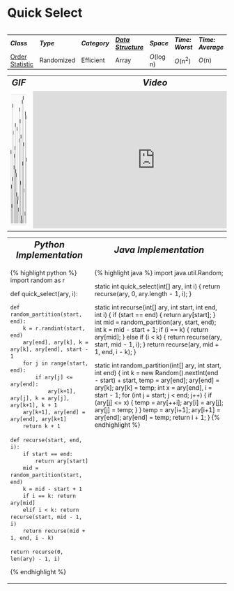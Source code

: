 # Quick Select
<table>
    <tr>
        <table>
            <tr>
                <td><strong><i>Class</i></strong></td>
                <td><strong><i>Type</i></strong></td>
                <td><strong><i>Category</i></strong></td>
                <td><strong><i><a href="/quickreference/DataStructures/DataStructures">Data Structure</a></i></strong></td>
                <td><strong><i>Space</i></strong></td>
                <td><strong><i>Time: Worst</i></strong></td>
                <td><strong><i>Time: Average</i></strong></td>
            </tr>
            <tr>
                <td><a href="/quickreference/OrderStatistic/OrderStatistic">Order Statistic</a></td>
                <td>Randomized</td>
                <td>Efficient</td>
                <td>Array</td>
                <td><i>O</i>(log n)</td>
                <td><i>O</i>(n<sup>2</sup>)</td>
                <td><i>O</i>(n)</td>
            </tr>
        </table>
    </tr>
    <tr>
        <table>
            <tr style="text-align: center; font-size:20px;">
                <td><strong><i>GIF</i></strong></td>
                <td><strong><i>Video</i></strong></td>
            </tr>
            <tr>
                <td style="text-align: center;"><img src="QuickSelect.gif" alt="Quick Select GIF" style="width: auto; height: 315px;"/></td>
                <td style="text-align: center;"><iframe width="560" height="315" src="https://www.youtube.com/embed/TlJhgPWM_Kc" frameborder="0" allow="accelerometer; autoplay; encrypted-media; gyroscope; picture-in-picture" allowfullscreen></iframe></td>
            </tr>
        </table>
    </tr>
    <tr>
        <table>
            <tr style="text-align: center; font-size:20px;">
                <td><strong><i>Python Implementation</i></strong></td>
                <td><strong><i>Java Implementation</i></strong></td>
            </tr>
            <tr>
                <td class="code" markdown="block" style="vertical-align: top;">
                    
{% highlight python %}
import random as r

def quick_select(ary, i): 
    
    def random_partition(start, end):
        k = r.randint(start, end)
        ary[end], ary[k], k = ary[k], ary[end], start - 1
        for j in range(start, end):
            if ary[j] <= ary[end]:
                ary[k+1], ary[j], k = ary[j], ary[k+1], k + 1
        ary[k+1], ary[end] = ary[end], ary[k+1]
        return k + 1
    
    def recurse(start, end, i):
        if start == end:
            return ary[start]
        mid = random_partition(start, end)
        k = mid - start + 1
        if i == k: return ary[mid]
        elif i < k: return recurse(start, mid - 1, i)
        return recurse(mid + 1, end, i - k)
    
    return recurse(0, len(ary) - 1, i)
{% endhighlight %}

<td class="code" markdown="block" style="vertical-align: top;">
    
{% highlight java %}
import java.util.Random;

static int quick_select(int[] ary, int i) {
    return recurse(ary, 0, ary.length - 1, i);
}

static int recurse(int[] ary, int start, int end, int i) {
    if (start == end) {
        return ary[start];
    }
    int mid = random_partition(ary, start, end);
    int k = mid - start + 1;
    if (i == k) {
        return ary[mid];
    } else if (i < k) {
        return recurse(ary, start, mid - 1, i);
    }
    return recurse(ary, mid + 1, end, i - k);
}

static int random_partition(int[] ary, int start, int end) {
    int k = new Random().nextInt(end - start) + start, temp = ary[end];
    ary[end] = ary[k];
    ary[k] = temp;
    int x = ary[end], i = start - 1;
    for (int j = start; j < end; j++) {
        if (ary[j] <= x) {
            temp = ary[++i];
            ary[i] = ary[j];
            ary[j] = temp;
        }
    }
    temp = ary[i+1];
    ary[i+1] = ary[end];
    ary[end] = temp;
    return i + 1;
}
{% endhighlight %}
